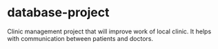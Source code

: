 # database-project
Clinic management project that will improve work of local clinic. It helps with communication between patients and doctors.
